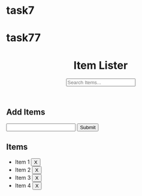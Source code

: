 # task7
# task77
# <html lang="en">
<head>
    <meta charset="UTF-8">
    <meta http-equiv="X-UA-Compatible" content="IE=edge">
    <meta name="viewport" content="width=device-width, initial-scale=1.0">
    <title>Document</title>
</head>

<body>
    <header id="main-header" class="bg-success text-white p-4 mb-3">
        <div class="container">
          <div class="row">
            <div class="col-md-6">
                <h1 id="header-title">Item Lister</h1>
            </div>
            <div class="col-md-6 align-self-center">
                <input type="text" class="form-control" id="filter" placeholder="Search Items...">
            </div>
          </div>
        </div>
      </header>
      <div class="container">
       <div id="main" class="card card-body">
        <h2 class="title">Add Items</h2>
        <form id="addForm" class="form-inline mb-3">
          <input type="text" class="form-control mr-2" id="item">
          <input type="submit" class="btn btn-dark" value="Submit">
        </form>
        <h2 class="title">Items</h2>
        <ul id="items" class="list-group">
          <li class="list-group-item">Item 1 <button class="btn btn-danger btn-sm float-right delete">X</button></li>
          <li class="list-group-item">Item 2 <button class="btn btn-danger btn-sm float-right delete">X</button></li>
          <li class="list-group-item">Item 3 <button class="btn btn-danger btn-sm float-right delete">X</button></li>
          <li class="list-group-item">Item 4 <button class="btn btn-danger btn-sm float-right delete">X</button></li>
        </ul>
       </div>
      </div>
</body>
<script src="task07.js"
</html>taskdom

